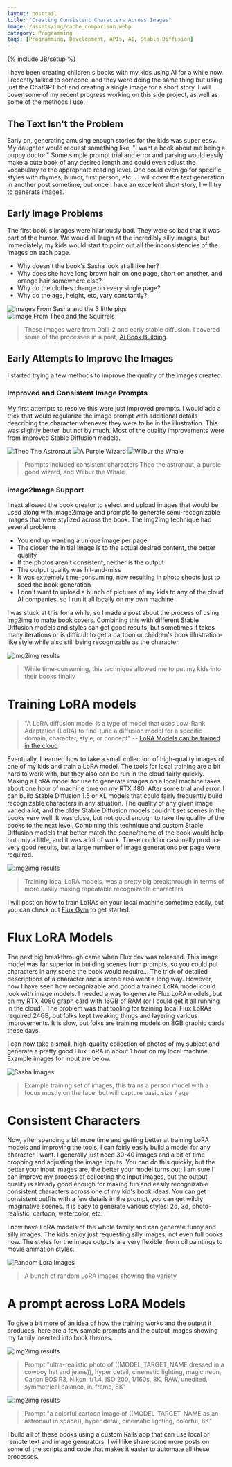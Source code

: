 ```yaml
---
layout: posttail
title: "Creating Consistent Characters Across Images"
image: /assets/img/cache_comparison.webp
category: Programming
tags: [Programming, Development, APIs, AI, Stable-Diffusion]
---
```

{% include JB/setup %}

I have been creating children's books with my kids using AI for a while now. I recently talked to someone, and they were doing the same thing but using just the ChatGPT bot and creating a single image for a short story. I will cover some of my recent progress working on this side project, as well as some of the methods I use.

## The Text Isn't the Problem

Early on, generating amusing enough stories for the kids was super easy. My daughter would request something like, "I want a book about me being a puppy doctor." Some simple prompt trial and error and parsing would easily make a cute book of any desired length and could even adjust the vocabulary to the appropriate reading level. One could even go for specific styles with rhymes, humor, first person, etc... I will cover the text generation in another post sometime, but once I have an excellent short story, I will try to generate images.

## Early Image Problems

The first book's images were hilariously bad. They were so bad that it was part of the humor. We would all laugh at the incredibly silly images, but immediately, my kids would start to point out all the inconsistencies of the images on each page. 

* Why doesn't the book's Sasha look at all like her?
* Why does she have long brown hair on one page, short on another, and orange hair somewhere else?
* Why do the clothes change on every single page?
* Why do the age, height, etc, vary constantly?

![Images From Sasha and the 3 little pigs](/assets/img/early_sasha_book.webp)
![Image From Theo and the Squirrels](/assets/img/a_theo2_squ.png)
> These images were from Dalli-2 and early stable diffusion. I covered some of the processes in a post, [Ai Book Building](fun/2022/12/20/ai-book-building).

## Early Attempts to Improve the Images

I started trying a few methods to improve the quality of the images created.

### Improved and Consistent Image Prompts

My first attempts to resolve this were just improved prompts. I would add a trick that would regularize the image prompt with additional details describing the character whenever they were to be in the illustration. This was slightly better, but not by much. Most of the quality improvements were from improved Stable Diffusion models.

![Theo The Astronaut](/assets/img/theo_promots.webp)
![A Purple Wizard](/assets/img/purple_wizard.webp)
![Wilbur the Whale](/assets/img/purple_wizard.webp)
> Prompts included consistent characters Theo the astronaut, a purple good wizard, and Wilbur the Whale

### Image2Image Support

I next allowed the book creator to select and upload images that would be used along with image2image and prompts to generate semi-recognizable images that were stylized across the book. The Img2Img technique had several problems:

* You end up wanting a unique image per page
* The closer the initial image is to the actual desired content, the better quality
* If the photos aren't consistent, neither is the output
* The output quality was hit-and-miss
* It was extremely time-consuming, now resulting in photo shoots just to seed the book generation
* I don't want to upload a bunch of pictures of my kids to any of the cloud AI companies, so I run it all locally on my own machine

I was stuck at this for a while, so I made a post about the process of using [img2img to make book covers](/software/2023/02/27/making-book-covers-with-img2img). Combining this with different Stable Diffusion models and styles can get good results, but sometimes it takes many iterations or is difficult to get a cartoon or children's book illustration-like style while also still being recognizable as the character.

![img2img results](/assets/img/dr_sasha-COLLAGE.webp)
> While time-consuming, this technique allowed me to put my kids into their books finally

# Training LoRA models

> "A LoRA diffusion model is a type of model that uses Low-Rank Adaptation (LoRA) to fine-tune a diffusion model for a specific domain, character, style, or concept"
-- [LoRA Models can be trained in the cloud](https://civitai.com/articles/2099/lora-models-and-how-to-use-them-with-stable-diffusion-by-thinkdiffusion)

Eventually, I learned how to take a small collection of high-quality images of one of my kids and train a LoRA model. The tools for local training are a bit hard to work with, but they also can be run in the cloud fairly quickly. Making a LoRA model for use to generate images on a local machine takes about one hour of machine time on my RTX 480. After some trial and error, I can build Stable Diffusion 1.5 or XL models that could fairly frequently build recognizable characters in any situation. The quality of any given image varied a lot, and the older Stable Diffusion models couldn't set scenes in the books very well. It was close, but not good enough to take the quality of the books to the next level. Combining this technique and custom Stable Diffusion models that better match the scene/theme of the book would help, but only a little, and it was a lot of work. These could occasionally produce very good results, but a large number of image generations per page were required.

![img2img results](/assets/img/Lora-COLLAGE.webp)
> Training local LoRA models, was a pretty big breakthrough in terms of more easily making repeatable recognizable characters

I will post on how to train LoRAs on your local machine sometime easily, but you can check out [Flux Gym](https://github.com/cocktailpeanut/fluxgym) to get started.

# Flux LoRA Models

The next big breakthrough came when Flux dev was released. This image model was far superior in building scenes from prompts, so you could put characters in any scene the book would require... The trick of detailed descriptions of a character and a scene also went a long way. However, now I have seen how recognizable and good a trained LoRA model could look with image models. I needed a way to generate Flux LoRA models, but on my RTX 4080 graph card with 16GB of RAM (or I could get it all running in the cloud). The problem was that tooling for training local Flux LoRAs required 24GB, but folks kept tweaking things and layering various improvements. It is slow, but folks are training models on 8GB graphic cards these days.

I can now take a small, high-quality collection of photos of my subject and generate a pretty good Flux LoRA in about 1 hour on my local machine. Example images for input are below.

![Sasha Images](/assets/img/sasha_images.webp)
> Example training set of images, this trains a person model with a focus mostly on the face, but will capture basic size / age

# Consistent Characters

Now, after spending a bit more time and getting better at training LoRA models and improving the tools, I can fairly easily build a model for any character I want. I generally just need 30-40 images and a bit of time cropping and adjusting the image inputs. You can do this quickly, but the better your input images are, the better your model turns out; I am sure I can improve my process of collecting the input images, but the output quality is already good enough for making fun and easily recognizable consistent characters across one of my kid's book ideas. You can get consistent outfits with a few details in the prompt, you can get wildly imaginative scenes. It is easy to generate various styles: 2d, 3d, photo-realistic, cartoon, watercolor, etc.

I now have LoRA models of the whole family and can generate funny and silly images. The kids enjoy just requesting silly images, not even full books now. The styles for the image outputs are very flexible, from oil paintings to movie animation styles.

![Random Lora Images](/assets/img/fun_family.webp)
> A bunch of random LoRA images showing the variety

# A prompt across LoRA Models

To give a bit more of an idea of how the training works and the output it produces, here are a few sample prompts and the output images showing my family inserted into book themes.

![img2img results](/assets/img/ai_cowboy.webp)
> Prompt "ultra-realistic photo of ((MODEL_TARGET_NAME dressed in a cowboy hat and jeans)), hyper detail, cinematic lighting, magic neon, Canon EOS R3, Nikon, f/1.4, ISO 200, 1/160s, 8K, RAW, unedited, symmetrical balance, in-frame, 8K"

![img2img results](/assets/img/family_space.webp)
> Prompt "a colorful cartoon image of ((MODEL_TARGET_NAME as an astronaut in space)), hyper detail, cinematic lighting, colorful, 8K"

I build all of these books using a custom Rails app that can use local or remote text and image generators. I will like share some more posts on some of the scripts and code that makes it easier to automate all these processes.